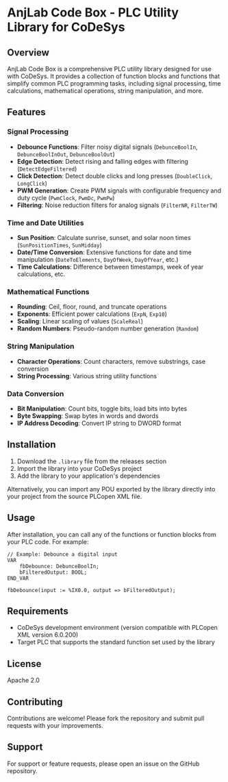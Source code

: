 # AnjLab Code Box - PLC Utility Library for CoDeSys

## Overview

AnjLab Code Box is a comprehensive PLC utility library designed for use with CoDeSys. It provides a collection of function blocks and functions that simplify common PLC programming tasks, including signal processing, time calculations, mathematical operations, string manipulation, and more.

## Features

### Signal Processing
- **Debounce Functions**: Filter noisy digital signals (`DebunceBoolIn`, `DebunceBoolInOut`, `DebunceBoolOut`)
- **Edge Detection**: Detect rising and falling edges with filtering (`DetectEdgeFiltered`)
- **Click Detection**: Detect double clicks and long presses (`DoubleClick`, `LongClick`)
- **PWM Generation**: Create PWM signals with configurable frequency and duty cycle (`PwmClock`, `PwmDc`, `PwmPw`)
- **Filtering**: Noise reduction filters for analog signals (`FilterNR`, `FilterTW`)

### Time and Date Utilities
- **Sun Position**: Calculate sunrise, sunset, and solar noon times (`SunPositionTimes`, `SunMidday`)
- **Date/Time Conversion**: Extensive functions for date and time manipulation (`DateToElements`, `DayOfWeek`, `DayOfYear`, etc.)
- **Time Calculations**: Difference between timestamps, week of year calculations, etc.

### Mathematical Functions
- **Rounding**: Ceil, floor, round, and truncate operations
- **Exponents**: Efficient power calculations (`ExpN`, `Exp10`)
- **Scaling**: Linear scaling of values (`ScaleReal`)
- **Random Numbers**: Pseudo-random number generation (`Random`)

### String Manipulation
- **Character Operations**: Count characters, remove substrings, case conversion
- **String Processing**: Various string utility functions

### Data Conversion
- **Bit Manipulation**: Count bits, toggle bits, load bits into bytes
- **Byte Swapping**: Swap bytes in words and dwords
- **IP Address Decoding**: Convert IP string to DWORD format

## Installation

1. Download the `.library` file from the releases section
2. Import the library into your CoDeSys project
3. Add the library to your application's dependencies

Alternatively, you can import any POU exported by the library directly into your project from the source PLCopen XML file.

## Usage

After installation, you can call any of the functions or function blocks from your PLC code. For example:

```iecst
// Example: Debounce a digital input
VAR
    fbDebounce: DebunceBoolIn;
    bFilteredOutput: BOOL;
END_VAR

fbDebounce(input := %IX0.0, output => bFilteredOutput);
```

## Requirements

- CoDeSys development environment (version compatible with PLCopen XML version 6.0.200)
- Target PLC that supports the standard function set used by the library

## License

Apache 2.0

## Contributing

Contributions are welcome! Please fork the repository and submit pull requests with your improvements.

## Support

For support or feature requests, please open an issue on the GitHub repository.
